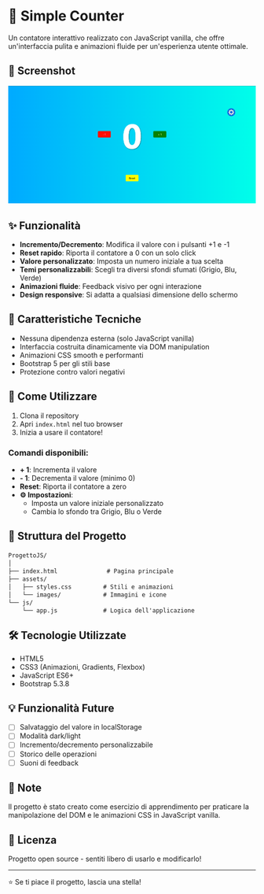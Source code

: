 # 🔢 Simple Counter

Un contatore interattivo realizzato con JavaScript vanilla, che offre un'interfaccia pulita e animazioni fluide per un'esperienza utente ottimale.

## 📸 Screenshot

![Counter Screenshot](assets/images/screenshot.png)

## ✨ Funzionalità

- **Incremento/Decremento**: Modifica il valore con i pulsanti +1 e -1
- **Reset rapido**: Riporta il contatore a 0 con un solo click
- **Valore personalizzato**: Imposta un numero iniziale a tua scelta
- **Temi personalizzabili**: Scegli tra diversi sfondi sfumati (Grigio, Blu, Verde)
- **Animazioni fluide**: Feedback visivo per ogni interazione
- **Design responsive**: Si adatta a qualsiasi dimensione dello schermo

## 🎨 Caratteristiche Tecniche

- Nessuna dipendenza esterna (solo JavaScript vanilla)
- Interfaccia costruita dinamicamente via DOM manipulation
- Animazioni CSS smooth e performanti
- Bootstrap 5 per gli stili base
- Protezione contro valori negativi

## 🚀 Come Utilizzare

1. Clona il repository
2. Apri `index.html` nel tuo browser
3. Inizia a usare il contatore!

### Comandi disponibili:

- **+ 1**: Incrementa il valore
- **- 1**: Decrementa il valore (minimo 0)
- **Reset**: Riporta il contatore a zero
- **⚙️ Impostazioni**: 
  - Imposta un valore iniziale personalizzato
  - Cambia lo sfondo tra Grigio, Blu o Verde

## 📁 Struttura del Progetto
```
ProgettoJS/
│
├── index.html              # Pagina principale
├── assets/
│   ├── styles.css         # Stili e animazioni
│   └── images/            # Immagini e icone
└── js/
    └── app.js             # Logica dell'applicazione
```

## 🛠️ Tecnologie Utilizzate

- HTML5
- CSS3 (Animazioni, Gradients, Flexbox)
- JavaScript ES6+
- Bootstrap 5.3.8

## 💡 Funzionalità Future

- [ ] Salvataggio del valore in localStorage
- [ ] Modalità dark/light
- [ ] Incremento/decremento personalizzabile
- [ ] Storico delle operazioni
- [ ] Suoni di feedback

## 📝 Note

Il progetto è stato creato come esercizio di apprendimento per praticare la manipolazione del DOM e le animazioni CSS in JavaScript vanilla.

## 📄 Licenza

Progetto open source - sentiti libero di usarlo e modificarlo!

---

⭐ Se ti piace il progetto, lascia una stella!
